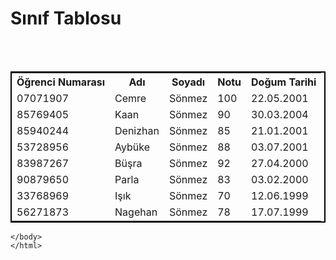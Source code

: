 <!DOCTYPE html>
<html lang="en">
    <head>
        <meta charset="UTF-8">
        <meta name="viewport" content="width=device-width, initial-scale=1.0">
        <title>HTML Title Örneği</title>
    </head>
    <body>
        <h1>Sınıf Tablosu</h1>
        <style>

 th {
                background-color: #2dd6d9;
                padding: 17px;
                border: 2px solid black;
                text-align: center;
            }
            
 td {
                padding: 17px;
                border: 2px solid black;
                text-align: center;
            }
             </style>
        <table>
                <tr>
            <table style="width:100%; border: 2px solid black;">
            <tr>
                <th>Öğrenci Numarası</th>
                <th>Adı</th>
                <th>Soyadı</th>
                <th>Notu</th>
                <th>Doğum Tarihi</th>    
            </tr>
            <tr>
                <td>07071907</td>
                <td>Cemre</td>
                <td>Sönmez</td>
                <td>100</td>
                <td>22.05.2001</td>
            </tr>
            <tr>
                <td>85769405</td>
                <td>Kaan</td>
                <td>Sönmez</td>
                <td>90</td>
                <td>30.03.2004</td>
             </tr>
             <tr>
                <td>85940244</td>
                <td>Denizhan</td>
                <td>Sönmez</td>
                <td>85</td>
                <td>21.01.2001</td>
             </tr>
             <tr>
                <td>53728956</td>
                <td>Aybüke</td>
                <td>Sönmez</td>
                <td>88</td>
                <td>03.07.2001</td>
             </tr>
             <tr>
                <td>83987267</td>
                <td>Büşra</td>
                <td>Sönmez</td>
                <td>92</td>
                <td>27.04.2000</td>
             </tr>
             <tr>
                <td>90879650</td>
                <td>Parla</td>
                <td>Sönmez</td>
                <td>83</td>
                <td>03.02.2000</td>
             </tr>
             <tr>
                <td>33768969</td>
                <td>Işık</td>
                <td>Sönmez</td>
                <td>70</td>
                <td>12.06.1999</td>
             </tr>
             <tr>
                <td>56271873</td>
                <td>Nagehan</td>
                <td>Sönmez</td>
                <td>78</td>
                <td>17.07.1999</td>
             </tr>
        </table>
       
    </body>
    </html>
